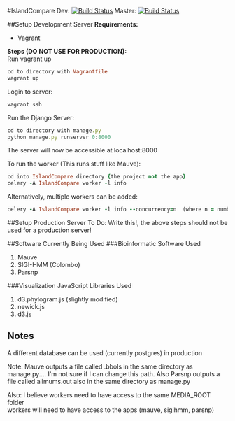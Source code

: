 #IslandCompare
 Dev: [![Build Status](https://travis-ci.com/brinkmanlab/IslandCompare.svg?token=SoRFeR6YxfonSdfpVcpV&branch=dev)](https://travis-ci.com/brinkmanlab/IslandCompare)
 Master: [![Build Status](https://travis-ci.com/brinkmanlab/IslandCompare.svg?token=SoRFeR6YxfonSdfpVcpV&branch=master)](https://travis-ci.com/brinkmanlab/IslandCompare)

##Setup Development Server
**Requirements:**
- Vagrant

**Steps (DO NOT USE FOR PRODUCTION):**  
Run vagrant up  
``` ruby
cd to directory with Vagrantfile
vagrant up
```
Login to server:  
``` ruby
vagrant ssh
```
Run the Django Server:
``` ruby
cd to directory with manage.py
python manage.py runserver 0:8000
```
The server will now be accessible at localhost:8000  

To run the worker (This runs stuff like Mauve):  
``` ruby
cd into IslandCompare directory {the project not the app}
celery -A IslandCompare worker -l info
```

Alternatively, multiple workers can be added:
```ruby
celery -A IslandCompare worker -l info --concurrency=n  (where n = number of workers)
```
##Setup Production Server
To Do: Write this!, the above steps should not be used for a production server!

##Software Currently Being Used
###Bioinformatic Software Used
1. Mauve
2. SIGI-HMM (Colombo)
3. Parsnp

###Visualization JavaScript Libraries Used
1. d3.phylogram.js (slightly modified)
2. newick.js 
3. d3.js 


## Notes
A different database can be used (currently postgres) in production

Note: Mauve outputs a file called .bbols in the same directory as manage.py.... I'm not sure if I can change this path.
Also Parsnp outputs a file called allmums.out also in the same directory as manage.py

Also: I believe workers need to have access to the same MEDIA_ROOT folder<br>
workers will need to have access to the apps (mauve, sigihmm, parsnp)
